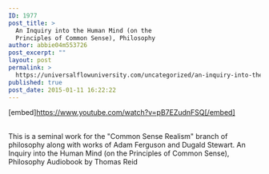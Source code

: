 ```yaml
---
ID: 1977
post_title: >
  An Inquiry into the Human Mind (on the
  Principles of Common Sense), Philosophy
author: abbie04m553726
post_excerpt: ""
layout: post
permalink: >
  https://universalflowuniversity.com/uncategorized/an-inquiry-into-the-human-mind-on-the-principles-of-common-sense-philosophy/
published: true
post_date: 2015-01-11 16:22:22
---
```

[embed]https://www.youtube.com/watch?v=pB7EZudnFSQ[/embed]</br></br>
<p>This is a seminal work for the "Common Sense Realism" branch of philosophy along with works of Adam Ferguson and Dugald Stewart.
An Inquiry into the Human Mind (on the Principles of Common Sense), Philosophy Audiobook by Thomas Reid</p>